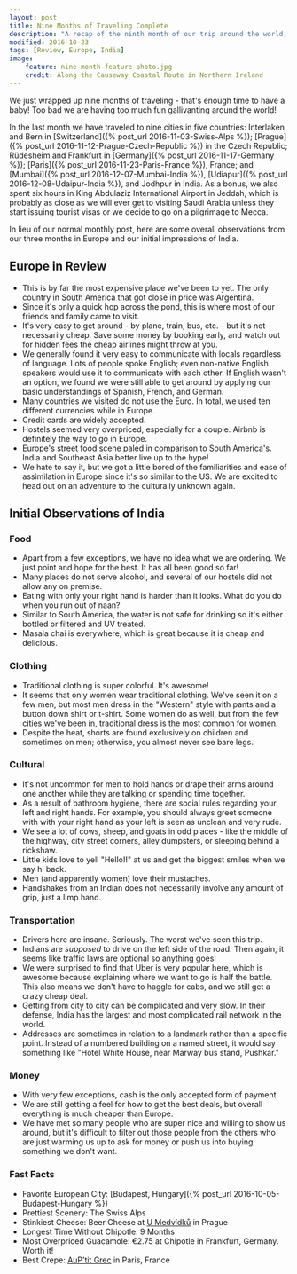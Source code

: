 ```yaml
---
layout: post
title: Nine Months of Traveling Complete
description: "A recap of the ninth month of our trip around the world, including a recap of Eurpoe and intro to India!"
modified: 2016-10-23
tags: [Review, Europe, India]
image:
    feature: nine-month-feature-photo.jpg
    credit: Along the Causeway Coastal Route in Northern Ireland
---
```


We just wrapped up nine months of traveling - that's enough time to have a baby! Too bad we are having too much fun gallivanting around the world!

In the last month we have traveled to nine cities in five countries: Interlaken and Bern in [Switzerland]({% post_url 2016-11-03-Swiss-Alps %}); [Prague]({% post_url 2016-11-12-Prague-Czech-Republic %}) in the Czech Republic; Rüdesheim and Frankfurt in [Germany]({% post_url 2016-11-17-Germany %}); [Paris]({% post_url 2016-11-23-Paris-France %}), France; and [Mumbai]({% post_url 2016-12-07-Mumbai-India %}), [Udiapur]({% post_url 2016-12-08-Udaipur-India %}), and Jodhpur in India. As a bonus, we also spent six hours in King Abdulaziz International Airport in Jeddah, which is probably as close as we will ever get to visiting Saudi Arabia unless they start issuing tourist visas or we decide to go on a pilgrimage to Mecca.

In lieu of our normal monthly post, here are some overall observations from our three months in Europe and our initial impressions of India.



## Europe in Review

- This is by far the most expensive place we've been to yet. The only country in South America that got close in price was Argentina. 
- Since it's only a quick hop across the pond, this is where most of our friends and family came to visit.
- It's very easy to get around - by plane, train, bus, etc. - but it's not necessarily cheap. Save some money by booking early, and watch out for hidden fees the cheap airlines might throw at you.
- We generally found it very easy to communicate with locals regardless of language. Lots of people spoke English; even non-native English speakers would use it to communicate with each other. If English wasn't an option, we found we were still able to get around by applying our basic understandings of Spanish, French, and German.
- Many countries we visited do not use the Euro. In total, we used ten different currencies while in Europe.
- Credit cards are widely accepted.
- Hostels seemed very overpriced, especially for a couple. Airbnb is definitely the way to go in Europe.
- Europe's street food scene paled in comparison to South America's. India and Southeast Asia better live up to the hype!
- We hate to say it, but we got a little bored of the familiarities and ease of assimilation in Europe since it's so similar to the US. We are excited to head out on an adventure to the culturally unknown again.



## Initial Observations of India

### Food
- Apart from a few exceptions, we have no idea what we are ordering. We just point and hope for the best. It has all been good so far!
- Many places do not serve alcohol, and several of our hostels did not allow any on premise.
- Eating with only your right hand is harder than it looks. What do you do when you run out of naan? 
- Similar to South America, the water is not safe for drinking so it's either bottled or filtered and UV treated.
- Masala chai is everywhere, which is great because it is cheap and delicious.

### Clothing
- Traditional clothing is super colorful. It's awesome!
- It seems that only women wear traditional clothing. We've seen it on a few men, but most men dress in the "Western" style with pants and a button down shirt or t-shirt. Some women do as well, but from the few cities we've been in, traditional dress is the most common for women.
- Despite the heat, shorts are found exclusively on children and sometimes on men; otherwise, you almost never see bare legs.

### Cultural
- It's not uncommon for men to hold hands or drape their arms around one another while they are talking or spending time together.
- As a result of bathroom hygiene, there are social rules regarding your left and right hands. For example, you should always greet someone with with your right hand as your left is seen as unclean and very rude.
- We see a lot of cows, sheep, and goats in odd places - like the middle of the highway, city street corners, alley dumpsters, or sleeping behind a rickshaw.
- Little kids love to yell "Hello!!" at us and get the biggest smiles when we say hi back.
- Men (and apparently women) love their mustaches.
- Handshakes from an Indian does not necessarily involve any amount of grip, just a limp hand.

### Transportation
- Drivers here are insane. Seriously. The worst we've seen this trip.
- Indians are *supposed* to drive on the left side of the road. Then again, it seems like traffic laws are optional so anything goes!
- We were surprised to find that Uber is very popular here, which is awesome because explaining where we want to go is half the battle. This also means we don't have to haggle for cabs, and we still get a crazy cheap deal.
- Getting from city to city can be complicated and very slow. In their defense, India has the largest and most complicated rail network in the world.
- Addresses are sometimes in relation to a landmark rather than a specific point. Instead of a numbered building on a named street, it would say something like "Hotel White House, near Marway bus stand, Pushkar."

### Money
- With very few exceptions, cash is the only accepted form of payment.
- We are still getting a feel for how to get the best deals, but overall everything is much cheaper than Europe.
- We have met so many people who are super nice and willing to show us around, but it's difficult to filter out those people from the others who are just warming us up to ask for money or push us into buying something we don't want.



### Fast Facts

- Favorite European City: [Budapest, Hungary]({% post_url 2016-10-05-Budapest-Hungary %})
- Prettiest Scenery: The Swiss Alps
- Stinkiest Cheese: Beer Cheese at [U Medvídků](http://www.umedvidku.cz/index.php/en/) in Prague
- Longest Time Without Chipotle: 9 Months
- Most Overpriced Guacamole: €2.75 at Chipotle in Frankfurt, Germany. Worth it!
- Best Crepe: [AuP’tit Grec](http://auptitgrec.com/) in Paris, France
